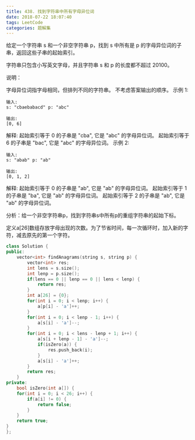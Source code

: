 ```yaml
---
title: 438. 找到字符串中所有字母异位词
date: 2018-07-22 18:07:40
tags: LeetCode
categories: 题解集
---
```


给定一个字符串 s 和一个非空字符串 p，找到 s 中所有是 p 的字母异位词的子串，返回这些子串的起始索引。

字符串只包含小写英文字母，并且字符串 s 和 p 的长度都不超过 20100。

说明：

字母异位词指字母相同，但排列不同的字符串。
不考虑答案输出的顺序。
示例 1:
```
输入:
s: "cbaebabacd" p: "abc"

输出:
[0, 6]
```
解释:
起始索引等于 0 的子串是 "cba", 它是 "abc" 的字母异位词。
起始索引等于 6 的子串是 "bac", 它是 "abc" 的字母异位词。
 示例 2:
```
输入:
s: "abab" p: "ab"

输出:
[0, 1, 2]
```
解释:
起始索引等于 0 的子串是 "ab", 它是 "ab" 的字母异位词。
起始索引等于 1 的子串是 "ba", 它是 "ab" 的字母异位词。
起始索引等于 2 的子串是 "ab", 它是 "ab" 的字母异位词。

分析：给一个非空字符串p，找到字符串s中所有p的重组字符串的起始下标。

定义a[26]数组存放字母出现的次数。为了节省时间，每一次循环时，加入新的字符，减去原先的第一个字符。
```cpp
class Solution {
public:
    vector<int> findAnagrams(string s, string p) {
        vector<int> res;
        int lens = s.size();
        int lenp = p.size();
        if(lens == 0 || lenp == 0 || lens < lenp) {
            return res;
        }
        int a[26] = {0};
        for(int i = 0; i < lenp; i++) {
            a[p[i] - 'a']++;
        }
        for(int i = 0; i < lenp - 1; i++) {
            a[s[i] - 'a']--;
        }
        for(int i = 0; i < lens - lenp + 1; i++) {
            a[s[i + lenp - 1] - 'a']--;
            if(isZero(a)) {
                res.push_back(i);
            }
            a[s[i] - 'a']++;
        }
        return res;
    }
private:
    bool isZero(int a[]) {
    for(int i = 0; i < 26; i++) {
        if(a[i] != 0) {
            return false;
        }
    }
    return true;
}
};
```